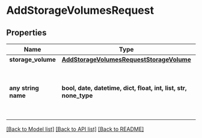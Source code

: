 # AddStorageVolumesRequest


## Properties
Name | Type | Description | Notes
------------ | ------------- | ------------- | -------------
**storage_volume** | [**AddStorageVolumesRequestStorageVolume**](AddStorageVolumesRequestStorageVolume.md) |  | 
**any string name** | **bool, date, datetime, dict, float, int, list, str, none_type** | any string name can be used but the value must be the correct type | [optional]

[[Back to Model list]](../README.md#documentation-for-models) [[Back to API list]](../README.md#documentation-for-api-endpoints) [[Back to README]](../README.md)


